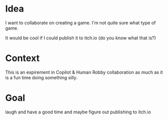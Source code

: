 # Idea

I want to collaborate on creating a game. I'm not quite sure what type of game.

It would be cool if I could publish it to itch.io (do you know what that is?)

# Context

This is an expirement in Copilot & Human Robby collaboration as much as it is a fun time doing something silly.

# Goal

laugh and have a good time and maybe figure out publishing to itch.io
